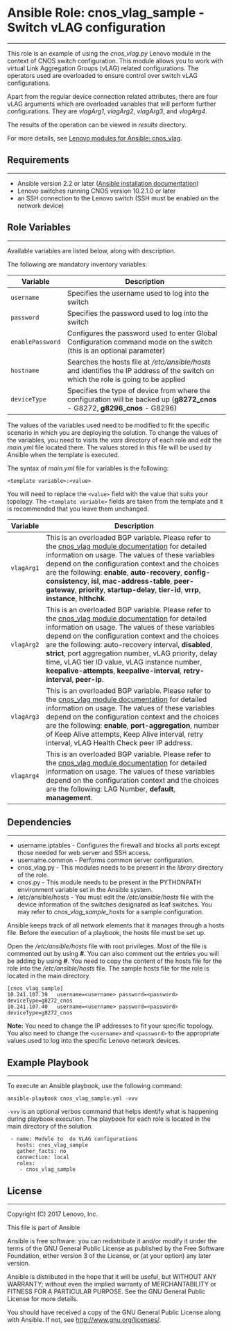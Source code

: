 # Ansible Role: cnos_vlag_sample - Switch vLAG configuration
---
<add role description below>

This role is an example of using the *cnos_vlag.py* Lenovo module in the context of CNOS switch configuration. This module allows you to work with virtual Link Aggregation Groups (vLAG) related configurations. The operators used are overloaded to ensure control over switch vLAG configurations.

Apart from the regular device connection related attributes, there are four vLAG arguments which are overloaded variables that will perform further configurations. They are *vlagArg1*, *vlagArg2*, *vlagArg3*, and *vlagArg4*.

The results of the operation can be viewed in *results* directory.

For more details, see [Lenovo modules for Ansible: cnos_vlag](http://systemx.lenovofiles.com/help/index.jsp?topic=%2Fcom.lenovo.switchmgt.ansible.doc%2Fcnos_vlag.html&cp=0_3_1_0_4_15).


## Requirements
---
<add role requirements information below>

- Ansible version 2.2 or later ([Ansible installation documentation](https://docs.ansible.com/ansible/intro_installation.html))
- Lenovo switches running CNOS version 10.2.1.0 or later
- an SSH connection to the Lenovo switch (SSH must be enabled on the network device)


## Role Variables
---
<add role variables information below>

Available variables are listed below, along with description.

The following are mandatory inventory variables:

Variable | Description
--- | ---
`username` | Specifies the username used to log into the switch
`password` | Specifies the password used to log into the switch
`enablePassword` | Configures the password used to enter Global Configuration command mode on the switch (this is an optional parameter)
`hostname` | Searches the hosts file at */etc/ansible/hosts* and identifies the IP address of the switch on which the role is going to be applied
`deviceType` | Specifies the type of device from where the configuration will be backed up (**g8272_cnos** - G8272, **g8296_cnos** - G8296)

The values of the variables used need to be modified to fit the specific scenario in which you are deploying the solution. To change the values of the variables, you need to visits the *vars* directory of each role and edit the *main.yml* file located there. The values stored in this file will be used by Ansible when the template is executed.

The syntax of *main.yml* file for variables is the following:

```
<template variable>:<value>
```

You will need to replace the `<value>` field with the value that suits your topology. The `<template variable>` fields are taken from the template and it is recommended that you leave them unchanged.

Variable | Description
--- | ---
`vlagArg1` | This is an overloaded BGP variable. Please refer to the [cnos_vlag module documentation](http://ralfss28.labs.lenovo.com:5555/help/topic/com.lenovo.switchmgt.ansible.doc/cnos_template.html?cp=0_3_1_0_2_10) for detailed information on usage. The values of these variables depend on the configuration context and the choices are the following: **enable**, **auto-recovery**, **config-consistency**, **isl**, **mac-address-table**, **peer-gateway**, **priority**, **startup-delay**, **tier-id**, **vrrp**, **instance**, **hlthchk**.
`vlagArg2` | This is an overloaded BGP variable. Please refer to the [cnos_vlag module documentation](http://ralfss28.labs.lenovo.com:5555/help/topic/com.lenovo.switchmgt.ansible.doc/cnos_template.html?cp=0_3_1_0_2_10) for detailed information on usage. The values of these variables depend on the configuration context and the choices are the following: auto-recovery interval, **disabled**, **strict**, port aggregation number, vLAG priority, delay time, vLAG tier ID value, vLAG instance number, **keepalive-attempts**, **keepalive-interval**, **retry-interval**, **peer-ip**.
`vlagArg3` | This is an overloaded BGP variable. Please refer to the [cnos_vlag module documentation](http://ralfss28.labs.lenovo.com:5555/help/topic/com.lenovo.switchmgt.ansible.doc/cnos_template.html?cp=0_3_1_0_2_10) for detailed information on usage. The values of these variables depend on the configuration context and the choices are the following: **enable**, **port-aggregation**, number of Keep Alive attempts, Keep Alive interval, retry interval, vLAG Health Check peer IP address.
`vlagArg4` | This is an overloaded BGP variable. Please refer to the [cnos_vlag module documentation](http://ralfss28.labs.lenovo.com:5555/help/topic/com.lenovo.switchmgt.ansible.doc/cnos_template.html?cp=0_3_1_0_2_10) for detailed information on usage. The values of these variables depend on the configuration context and the choices are the following: LAG Number, **default**, **management**.


## Dependencies
---
<add dependencies information below>

- username.iptables - Configures the firewall and blocks all ports except those needed for web server and SSH access.
- username.common - Performs common server configuration.
- cnos_vlag.py - This modules needs to be present in the *library* directory of the role.
- cnos.py - This module needs to be present in the PYTHONPATH environment variable set in the Ansible system.
- /etc/ansible/hosts - You must edit the */etc/ansible/hosts* file with the device information of the switches designated as leaf switches. You may refer to *cnos_vlag_sample_hosts* for a sample configuration.

Ansible keeps track of all network elements that it manages through a hosts file. Before the execution of a playbook, the hosts file must be set up.

Open the */etc/ansible/hosts* file with root privileges. Most of the file is commented out by using **#**. You can also comment out the entries you will be adding by using **#**. You need to copy the content of the hosts file for the role into the */etc/ansible/hosts* file. The sample hosts file for the role is located in the main directory.

```
[cnos_vlag_sample]
10.241.107.39   username=<username> password=<password> deviceType=g8272_cnos
10.241.107.40   username=<username> password=<password> deviceType=g8272_cnos
```

**Note:** You need to change the IP addresses to fit your specific topology. You also need to change the `<username>` and `<password>` to the appropriate values used to log into the specific Lenovo network devices.


## Example Playbook
---
<add playbook samples below>

To execute an Ansible playbook, use the following command:

```
ansible-playbook cnos_vlag_sample.yml -vvv
```

`-vvv` is an optional verbos command that helps identify what is happening during playbook execution. The playbook for each role is located in the main directory of the solution.

```
 - name: Module to  do VLAG configurations
   hosts: cnos_vlag_sample
   gather_facts: no
   connection: local
   roles:
    - cnos_vlag_sample
```


## License
---
<add license information below>
Copyright (C) 2017 Lenovo, Inc.

This file is part of Ansible

Ansible is free software: you can redistribute it and/or modify it under the terms of the GNU General Public License as published by the Free Software Foundation, either version 3 of the License, or (at your option) any later version.

Ansible is distributed in the hope that it will be useful, but WITHOUT ANY WARRANTY; without even the implied warranty of MERCHANTABILITY or FITNESS FOR A PARTICULAR PURPOSE.  See the GNU General Public License for more details.

You should have received a copy of the GNU General Public License along with Ansible.  If not, see <http://www.gnu.org/licenses/>.